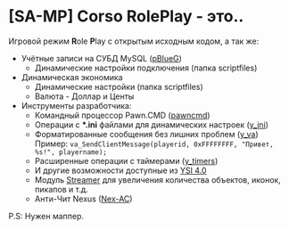 # [SA-MP] Corso RolePlay - это..
Игровой режим **R**ole **P**lay с открытым исходным кодом, а так же:

* Учётные записи на СУБД MySQL ([pBlueG](https://github.com/pBlueG/SA-MP-MySQL))
	* Динамические настройки подключения (папка scriptfiles)
* Динамическая экономика
  * Динамические настройки (папка scriptfiles)
  * Валюта - Доллар и Центы
* Инструменты разработчика:
	* Командный процессор Pawn.CMD ([pawncmd](https://github.com/urShadow/Pawn.CMD))
	* Операции с __*.ini__ файлами для динамических настроек ([y_ini](https://github.com/Misiur/YSI-Includes))
	* Форматированные сообщения без лишних проблем ([y_va](https://github.com/Misiur/YSI-Includes))<br/>Пример: `va_SendClientMessage(playerid, 0xFFFFFFFF, "Привет, %s!", playername);`
	* Расширенные операции с таймерами ([y_timers](https://github.com/Misiur/YSI-Includes))
	* И другие возможности доступные из [YSI 4.0](https://github.com/Misiur/YSI-Includes)
	* Модуль [Streamer](https://github.com/samp-incognito/samp-streamer-plugin) для увеличения количества объектов, иконок, пикапов и т.д.
	* Анти-Чит Nexus ([Nex-AC](https://github.com/NexiusTailer/Nex-AC))


P.S: Нужен маппер.
